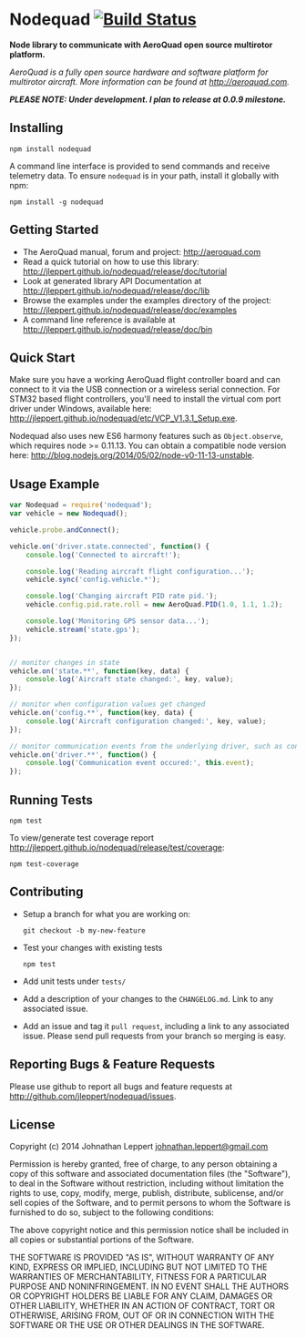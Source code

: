 Nodequad  [![Build Status](https://travis-ci.org/jleppert/nodequad.svg?branch=master)](https://travis-ci.org/jleppert/nodequad)
===============
**Node library to communicate with AeroQuad open source multirotor platform.**

*AeroQuad is a fully open source hardware and software platform for multirotor aircraft. More information can be found at <http://aeroquad.com>.*

___PLEASE NOTE: Under development. I plan to release at 0.0.9 milestone.___

Installing
---------------

	npm install nodequad

A command line interface is provided to send commands and receive telemetry data. To ensure `nodequad` is in your path, install it globally with npm:

	npm install -g nodequad


Getting Started
---------------
* The AeroQuad manual, forum and project: <http://aeroquad.com>
* Read a quick tutorial on how to use this library: <http://jleppert.github.io/nodequad/release/doc/tutorial>
* Look at generated library API Documentation at <http://jleppert.github.io/nodequad/release/doc/lib>
* Browse the examples under the examples directory of the project: <http://jleppert.github.io/nodequad/release/doc/examples>
* A command line reference is available at <http://jleppert.github.io/nodequad/release/doc/bin>

Quick Start
---------------

Make sure you have a working AeroQuad flight controller board and can connect to it via the USB connection or a wireless serial connection. For STM32 based flight controllers, you'll need to install the virtual com port driver under Windows, available here: <http://jleppert.github.io/nodequad/etc/VCP_V1.3.1_Setup.exe>.

Nodequad also uses new ES6 harmony features such as `Object.observe`, which requires node >= 0.11.13. You can obtain a compatible node version here: <http://blog.nodejs.org/2014/05/02/node-v0-11-13-unstable>.

Usage Example
----------------
``` js
var Nodequad = require('nodequad');
var vehicle = new Nodequad();

vehicle.probe.andConnect();

vehicle.on('driver.state.connected', function() {
	console.log('Connected to aircraft!');

	console.log('Reading aircraft flight configuration...');
	vehicle.sync('config.vehicle.*');

	console.log('Changing aircraft PID rate pid.');
	vehicle.config.pid.rate.roll = new AeroQuad.PID(1.0, 1.1, 1.2);

	console.log('Monitoring GPS sensor data...');
	vehicle.stream('state.gps');
});


// monitor changes in state
vehicle.on('state.**', function(key, data) {
	console.log('Aircraft state changed:', key, value);
});

// monitor when configuration values get changed
vehicle.on('config.**', function(key, data) {
	console.log('Aircraft configuration changed:', key, value);
});

// monitor communication events from the underlying driver, such as connection, disconnection, etc.
vehicle.on('driver.**', function() {
	console.log('Communication event occured:', this.event);
});
```

Running Tests
----------------

	npm test

To view/generate test coverage report <http://jleppert.github.io/nodequad/release/test/coverage>:

	npm test-coverage

Contributing
----------------

* Setup a branch for what you are working on:

	`git checkout -b my-new-feature`

* Test your changes with existing tests

	`npm test`

* Add unit tests under `tests/`
* Add a description of your changes to the `CHANGELOG.md`. Link to any associated issue.
* Add an issue and tag it `pull request`, including a link to any associated issue. Please send pull requests from your branch so merging is easy.


Reporting Bugs & Feature Requests
----------------

Please use github to report all bugs and feature requests at <http://github.com/jleppert/nodequad/issues>.

License
----------------
Copyright (c) 2014 Johnathan Leppert <johnathan.leppert@gmail.com>

Permission is hereby granted, free of charge, to any person obtaining a copy of this software and associated documentation files (the "Software"), to deal in the Software without restriction, including without limitation the rights to use, copy, modify, merge, publish, distribute, sublicense, and/or sell copies of the Software, and to permit persons to whom the Software is furnished to do so, subject to the following conditions:

The above copyright notice and this permission notice shall be included in all copies or substantial portions of the Software.

THE SOFTWARE IS PROVIDED "AS IS", WITHOUT WARRANTY OF ANY KIND, EXPRESS OR IMPLIED, INCLUDING BUT NOT LIMITED TO THE WARRANTIES OF MERCHANTABILITY, FITNESS FOR A PARTICULAR PURPOSE AND NONINFRINGEMENT. IN NO EVENT SHALL THE AUTHORS OR COPYRIGHT HOLDERS BE LIABLE FOR ANY CLAIM, DAMAGES OR OTHER LIABILITY, WHETHER IN AN ACTION OF CONTRACT, TORT OR OTHERWISE, ARISING FROM, OUT OF OR IN CONNECTION WITH THE SOFTWARE OR THE USE OR OTHER DEALINGS IN THE SOFTWARE.
